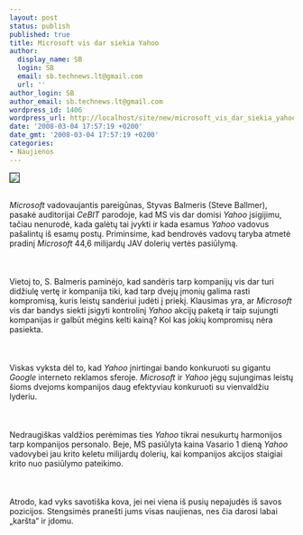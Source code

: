 ```yaml
---
layout: post
status: publish
published: true
title: Microsoft vis dar siekia Yahoo
author:
  display_name: SB
  login: SB
  email: sb.technews.lt@gmail.com
  url: ''
author_login: SB
author_email: sb.technews.lt@gmail.com
wordpress_id: 1406
wordpress_url: http://localhost/site/new/microsoft_vis_dar_siekia_yahoo/
date: '2008-03-04 17:57:19 +0200'
date_gmt: '2008-03-04 17:57:19 +0200'
categories:
- Naujienos
---
```

<div class="imgright"><img src="http://img410.imageshack.us/img410/4418/microsoftlogoft5.jpg" border="1"></div>
<p><br><i>Microsoft</i> vadovaujantis pareigūnas, Styvas Balmeris (Steve Ballmer), pasakė auditorijai <i>CeBIT</i> parodoje, kad MS vis dar domisi <i>Yahoo</i> įsigijimu, tačiau nenurodė, kada galėtų tai įvykti ir kada esamus <i>Yahoo</i> vadovus pašalintų iš esamų postų. Priminsime, kad bendrovės vadovų taryba atmetė pradinį <i>Microsoft</i> 44,6 milijardų JAV dolerių vertės pasiūlymą.<br />
<br><br />
<br>Vietoj to, S. Balmeris paminėjo, kad sandėris tarp kompanijų vis dar turi didžiulę vertę ir kompanija tiki, kad tarp dvejų įmonių galima rasti kompromisą, kuris leistų sandėriui judėti į priekį. Klausimas yra, ar <i>Microsoft</i> vis dar bandys siekti įsigyti kontrolinį <i>Yahoo</i> akcijų paketą ir taip sujungti kompanijas ir galbūt mėgins kelti kainą? Kol kas jokių kompromisų nėra pasiekta.<br />
<br><br />
<br>Viskas vyksta dėl to, kad <i>Yahoo</i> įnirtingai bando konkuruoti su gigantu <i>Google</i> interneto reklamos sferoje. <i>Microsoft</i> ir <i>Yahoo</i> jėgų sujungimas leistų šioms dvejoms kompanijos daug efektyviau konkuruoti su vienvaldžiu lyderiu.<br />
<br><br />
<br>Nedraugiškas valdžios perėmimas ties <i>Yahoo</i> tikrai nesukurtų harmonijos tarp kompanijos personalo. Beje, MS pasiūlyta kaina Vasario 1 dieną <i>Yahoo</i> vadovybei jau krito keletu milijardų dolerių, kai kompanijos akcijos staigiai krito nuo pasiūlymo pateikimo.<br />
<br><br />
<br>Atrodo, kad vyks savotiška kova, jei nei viena iš pusių nepajudės iš savos pozicijos. Stengsimės pranešti jums visas naujienas, nes čia darosi labai „karšta“ ir įdomu.<br />
<br><br />
<br><br />
<br><br />
<br></p>
